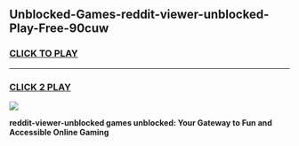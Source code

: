 
## Unblocked-Games-reddit-viewer-unblocked-Play-Free-90cuw
<h3>
<a href="https://premium76.site?title=reddit-viewer-unblocked&ref=18A1">CLICK TO PLAY</a></h3>
<hr>

<h3>
<a href="https://premium76.site?title=reddit-viewer-unblocked&ref=18A1">CLICK 2 PLAY</a>
  
</h3>

<a href="https://premium76.site?title=reddit-viewer-unblocked&ref=18A1"><img src="https://clearcache.store/games.png"></a>


**reddit-viewer-unblocked games unblocked: Your Gateway to Fun and Accessible Online Gaming**
